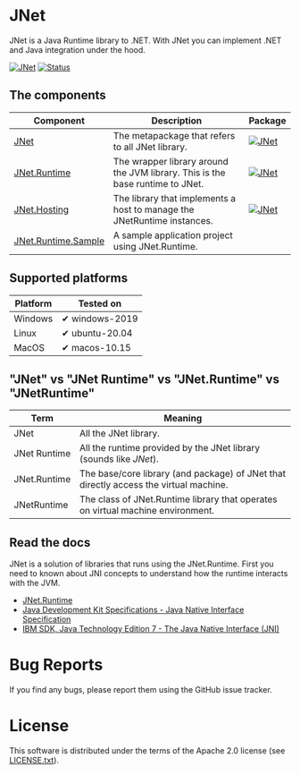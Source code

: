 # JNet

JNet is a Java Runtime library to .NET. With JNet you can implement .NET and Java integration under the hood.

[![JNet](https://img.shields.io/nuget/v/JNet?label=JNet)](http://nuget.org/packages/JNet)
[![Status](https://img.shields.io/github/workflow/status/rodrigo-speller/JNet/JNet.Runtime%20test/main?label=JNet.Runtime%20test)](https://github.com/rodrigo-speller/JNet/actions/workflows/JNet.Runtime-test.yml?query=branch%3Amain)

## The components

|Component|Description|Package|
|-|-|-|
|[JNet](src/JNet)|The metapackage that refers to all JNet library.|[![JNet](https://img.shields.io/nuget/v/JNet)](http://nuget.org/packages/JNet)|
|[JNet.Runtime](src/JNet.Runtime)|The wrapper library around the JVM library. This is the base runtime to JNet.|[![JNet](https://img.shields.io/nuget/v/JNet.Runtime)](http://nuget.org/packages/JNet.Runtime)|
|[JNet.Hosting](src/JNet.Hosting)|The library that implements a host to manage the JNetRuntime instances.|[![JNet](https://img.shields.io/nuget/v/JNet.Hosting)](http://nuget.org/packages/JNet.Hosting)|
|[JNet.Runtime.Sample](src/JNet.Runtime.Sample)|A sample application project using JNet.Runtime.|

## Supported platforms

|Platform|Tested on|
|-|-|
|Windows|✔ windows-2019|
|Linux|✔ ubuntu-20.04|
|MacOS|✔ macos-10.15|

## "JNet" vs "JNet Runtime" vs "JNet.Runtime" vs "JNetRuntime"

|Term|Meaning|
|-|-|
|JNet|All the JNet library.|
|JNet Runtime|All the runtime provided by the JNet library (sounds like *JNet*).|
|JNet.Runtime|The base/core library (and package) of JNet that directly access the virtual machine.|
|JNetRuntime|The class of JNet.Runtime library that operates on virtual machine environment.|

## Read the docs

JNet is a solution of libraries that runs using the JNet.Runtime. First you need to known about JNI concepts to understand how the runtime interacts with the JVM.

* [JNet.Runtime](src/JNet.Runtime/README.md)
* [Java Development Kit Specifications - Java Native Interface Specification](https://docs.oracle.com/en/java/javase/15/docs/specs/jni/index.html)
* [IBM SDK, Java Technology Edition 7 - The Java Native Interface (JNI)](https://www.ibm.com/docs/en/sdk-java-technology/7?topic=components-java-native-interface-jni)

# Bug Reports
If you find any bugs, please report them using the GitHub issue tracker.

# License
This software is distributed under the terms of the Apache 2.0 license
(see [LICENSE.txt](LICENSE.txt)).